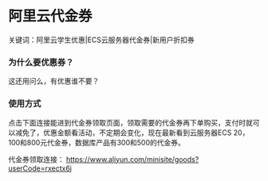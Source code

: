 # 阿里云代金券

关键词：阿里云学生优惠|ECS云服务器代金券|新用户折扣券

### 为什么要优惠券？
这还用问么，有优惠谁不要？

### 使用方式
点击下面连接能进到代金券领取页面，领取需要的代金券再下单购买，支付时就可以减免了，优惠金额看活动，不定期会变化，现在最新看到云服务器ECS 20，100和800元代金券，数据库产品有300和500的代金券。

代金券领取连接： 
https://www.aliyun.com/minisite/goods?userCode=rxectx6j

